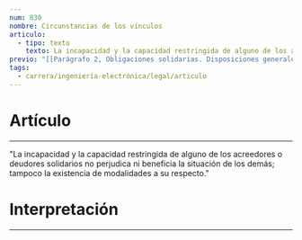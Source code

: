 ```yaml
---
num: 830
nombre: Circunstancias de los vínculos
articulo:
  - tipo: texto
    texto: La incapacidad y la capacidad restringida de alguno de los acreedores o deudores solidarios no perjudica ni beneficia la situación de los demás; tampoco la existencia de modalidades a su respecto.
previo: "[[Parágrafo 2, Obligaciones solidarias. Disposiciones generales|Parágrafo 2, Obligaciones solidarias. Disposiciones generales]]"
tags:
  - carrera/ingeniería-electrónica/legal/articulo
---
```

# Artículo
---
"La incapacidad y la capacidad restringida de alguno de los acreedores o deudores solidarios no perjudica ni beneficia la situación de los demás; tampoco la existencia de modalidades a su respecto."

# Interpretación
---
